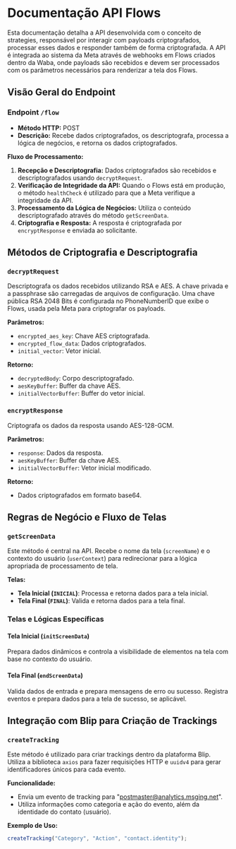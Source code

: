 # Documentação API Flows

Esta documentação detalha a API desenvolvida com o conceito de strategies, responsável por interagir com payloads criptografados, processar esses dados e responder também de forma criptografada. A API é integrada ao sistema da Meta através de webhooks em Flows criados dentro da Waba, onde payloads são recebidos e devem ser processados com os parâmetros necessários para renderizar a tela dos Flows.

## Visão Geral do Endpoint

### Endpoint `/flow`

- **Método HTTP:** POST
- **Descrição:** Recebe dados criptografados, os descriptografa, processa a lógica de negócios, e retorna os dados criptografados.

**Fluxo de Processamento:**
1. **Recepção e Descriptografia:** Dados criptografados são recebidos e descriptografados usando `decryptRequest`.
2. **Verificação de Integridade da API:** Quando o Flows está em produção, o método `healthCheck` é utilizado para que a Meta verifique a integridade da API.
3. **Processamento da Lógica de Negócios:** Utiliza o conteúdo descriptografado através do método `getScreenData`.
4. **Criptografia e Resposta:** A resposta é criptografada por `encryptResponse` e enviada ao solicitante.

## Métodos de Criptografia e Descriptografia

### `decryptRequest`

Descriptografa os dados recebidos utilizando RSA e AES. A chave privada e a passphrase são carregadas de arquivos de configuração. Uma chave pública RSA 2048 Bits é configurada no PhoneNumberID que exibe o Flows, usada pela Meta para criptografar os payloads.

**Parâmetros:**
- `encrypted_aes_key`: Chave AES criptografada.
- `encrypted_flow_data`: Dados criptografados.
- `initial_vector`: Vetor inicial.

**Retorno:**
- `decryptedBody`: Corpo descriptografado.
- `aesKeyBuffer`: Buffer da chave AES.
- `initialVectorBuffer`: Buffer do vetor inicial.

### `encryptResponse`

Criptografa os dados da resposta usando AES-128-GCM.

**Parâmetros:**
- `response`: Dados da resposta.
- `aesKeyBuffer`: Buffer da chave AES.
- `initialVectorBuffer`: Vetor inicial modificado.

**Retorno:**
- Dados criptografados em formato base64.

## Regras de Negócio e Fluxo de Telas

### `getScreenData`

Este método é central na API. Recebe o nome da tela (`screenName`) e o contexto do usuário (`userContext`) para redirecionar para a lógica apropriada de processamento de tela.

**Telas:**
- **Tela Inicial (`INICIAL`)**: Processa e retorna dados para a tela inicial.
- **Tela Final (`FINAL`)**: Valida e retorna dados para a tela final.

### Telas e Lógicas Específicas

#### Tela Inicial (`initScreenData`)

Prepara dados dinâmicos e controla a visibilidade de elementos na tela com base no contexto do usuário.

#### Tela Final (`endScreenData`)

Valida dados de entrada e prepara mensagens de erro ou sucesso. Registra eventos e prepara dados para a tela de sucesso, se aplicável.

## Integração com Blip para Criação de Trackings

### `createTracking`

Este método é utilizado para criar trackings dentro da plataforma Blip. Utiliza a biblioteca `axios` para fazer requisições HTTP e `uuidv4` para gerar identificadores únicos para cada evento.

**Funcionalidade:**
- Envia um evento de tracking para "postmaster@analytics.msging.net".
- Utiliza informações como categoria e ação do evento, além da identidade do contato (usuário).

**Exemplo de Uso:**
```javascript
createTracking("Category", "Action", "contact.identity");
```
